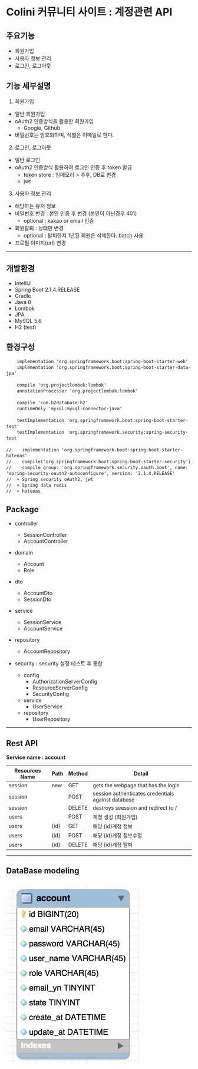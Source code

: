 # Colini 커뮤니티 사이트 : 계정관련 API

## 주요기능 
- 회원가입
- 사용자 정보 관리
- 로그인, 로그아웃


## 기능 세부설명
1. 회원가입
- 일반 회원가입
- oAuth2 인증방식을 활용한 회원가입 
    - Google, Github
- 비밀번호는 암호화하며, 식별은 이메일로 한다.

2. 로그인, 로그아웃
- 일반 로그인
- oAuth2 인증방식 활용하여 로그인 인증 후 token 발급
    - token store : 임메모리 > 추후, DB로 변경  
    - jwt
3. 사용자 정보 관리
- 해당하는 유저 정보
- 비밀번호 변경 : 본인 인증 후 변경 (본인이 아닌경우 401)
    - optional : kakao or email 인증
- 회원탈퇴 : 상태만 변경
    - optional : 탈퇴한지 1년된 회원은 삭제한다. batch 사용
- 프로필 이미지(url) 변경

---

## 개발환경
- IntelliJ
- Spring Boot 2.1.4.RELEASE
- Gradle 
- Java 8
- Lombok
- JPA
- MySQL 5.6
- H2 (test)

## 환경구성
```
    implementation 'org.springframework.boot:spring-boot-starter-web'
    implementation 'org.springframework.boot:spring-boot-starter-data-jpa'
    
    compile 'org.projectlombok:lombok'
    annotationProcessor 'org.projectlombok:lombok'
    
    compile 'com.h2database:h2'
    runtimeOnly 'mysql:mysql-connector-java'
       
    testImplementation 'org.springframework.boot:spring-boot-starter-test'
    testImplementation 'org.springframework.security:spring-security-test'
    
//    implementation 'org.springframework.boot:spring-boot-starter-hateoas'
//    compile('org.springframework.boot:spring-boot-starter-security')
//    compile group: 'org.springframework.security.oauth.boot', name: 'spring-security-oauth2-autoconfigure', version: '2.1.4.RELEASE'
//  + Spring security oAuth2, jwt
//  + Spring data redis
//  + hateoas 
```

## Package
- controller
    - SessionController 
    - AccountController  
- domain
    - Account
    - Role 
- dto
    - AccountDto
    - SessionDto 
- service
    - SessionService
    - AccountService 
- repository
    - AccountRepository
     
- security : security 설정 테스트 후 통합 
    - config
        - AuthorizationServerConfig
        - ResourceServerConfig
        - SecurityConfig
    - service
        - UserService
    - repository 
        - UserRepository
---

## Rest API
__Service name : account__

| Resources Name | Path | Method | Detail |
|--------|--------|--------|--------|
|session|new|GET| gets the webpage that has the login
|session| |POST| session authenticates credentials against database
|session| |DELETE| destroys seession and redirect to / 
|users| |POST| 계정 생성 (회원가입)
|users|{id}|GET| 해당 {id}계정 정보
|users|{id}|POST| 해당 {id}계정 정보수정
|users|{id}|DELETE| 해당 {id}계정 탈퇴

---
## DataBase modeling
![db_modeling](/assert/markdown-img-paste-20190505003048528.png)
---

